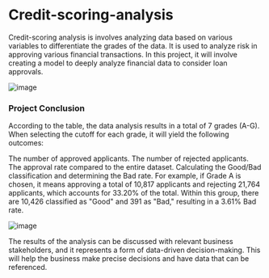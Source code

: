 # Credit-scoring-analysis


 Credit-scoring analysis is involves analyzing data based on various variables to differentiate the grades of the data. It is used to analyze risk in approving various financial transactions. In this project, it will involve creating a model to deeply analyze financial data to consider loan approvals.

![image](https://github.com/Thanapon23/Credit-scoring-analysis/assets/128878040/c0a3782e-9c51-497d-97a3-762cabc61c90)

### Project Conclusion
According to the table, the data analysis results in a total of 7 grades (A-G). When selecting the cutoff for each grade, it will yield the following outcomes:

The number of approved applicants.
The number of rejected applicants.
The approval rate compared to the entire dataset.
Calculating the Good/Bad classification and determining the Bad rate.
For example, if Grade A is chosen, it means approving a total of 10,817 applicants and rejecting 21,764 applicants, which accounts for 33.20% of the total. Within this group, there are 10,426 classified as "Good" and 391 as "Bad," resulting in a 3.61% Bad rate.

![image](https://github.com/Thanapon23/Credit-scoring-analysis/assets/128878040/011c2853-3a27-4ceb-a2e7-e94e96b09e5d)

The results of the analysis can be discussed with relevant business stakeholders, and it represents a form of data-driven decision-making. This will help the business make precise decisions and have data that can be referenced.
